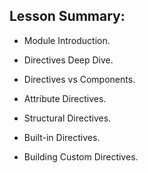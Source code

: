## Lesson Summary:

- Module Introduction.

- Directives Deep Dive.

- Directives vs Components.

- Attribute Directives.

- Structural Directives.

- Built-in Directives.

- Building Custom Directives.
